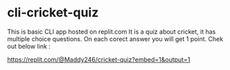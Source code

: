 # cli-cricket-quiz
This is basic CLI app hosted on replit.com  It is a quiz about cricket, it has multiple choice questions. On each corect answer you will get 1 point. 
Chek out below link :

https://replit.com/@Maddy246/cricket-quiz?embed=1&output=1
